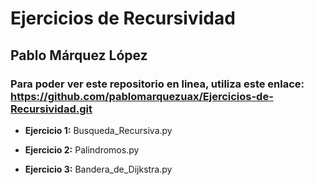 # Ejercicios de Recursividad

## Pablo Márquez López

### Para poder ver este repositorio en linea, utiliza este enlace: https://github.com/pablomarquezuax/Ejercicios-de-Recursividad.git 

- **Ejercicio 1:** Busqueda_Recursiva.py

- **Ejercicio 2:** Palindromos.py

- **Ejercicio 3:** Bandera_de_Dijkstra.py